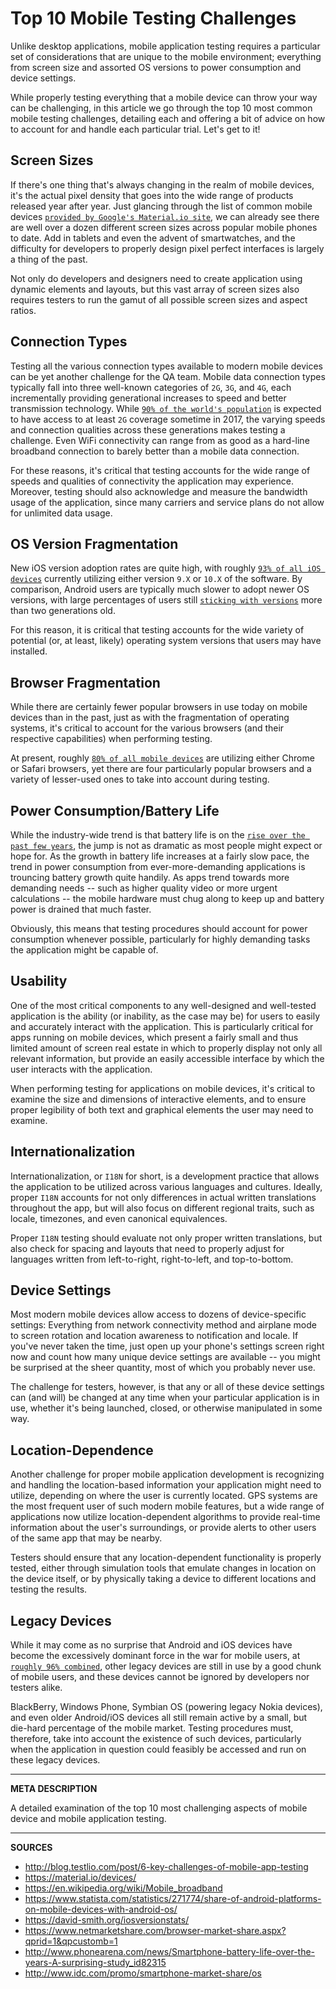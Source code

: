 # Top 10 Mobile Testing Challenges

Unlike desktop applications, mobile application testing requires a particular set of considerations that are unique to the mobile environment; everything from screen size and assorted OS versions to power consumption and device settings.

While properly testing everything that a mobile device can throw your way can be challenging, in this article we go through the top 10 most common mobile testing challenges, detailing each and offering a bit of advice on how to account for and handle each particular trial.  Let's get to it!

## Screen Sizes

If there's one thing that's always changing in the realm of mobile devices, it's the actual pixel density that goes into the wide range of products released year after year.  Just glancing through the list of common mobile devices [`provided by Google's Material.io site`](https://material.io/devices/), we can already see there are well over a dozen different screen sizes across popular mobile phones to date.  Add in tablets and even the advent of smartwatches, and the difficulty for developers to properly design pixel perfect interfaces is largely a thing of the past.

Not only do developers and designers need to create application using dynamic elements and layouts, but this vast array of screen sizes also requires testers to run the gamut of all possible screen sizes and aspect ratios.

## Connection Types

Testing all the various connection types available to modern mobile devices can be yet another challenge for the QA team.  Mobile data connection types typically fall into three well-known categories of `2G`, `3G`, and `4G`, each incrementally providing generational increases to speed and better transmission technology.  While [`90% of the world's population`](http://www.ericsson.com/res/docs/2012/ericsson-mobility-report-november-2012.pdf) is expected to have access to at least `2G` coverage sometime in 2017, the varying speeds and connection qualities across these generations makes testing a challenge.  Even WiFi connectivity can range from as good as a hard-line broadband connection to barely better than a mobile data connection.

For these reasons, it's critical that testing accounts for the wide range of speeds and qualities of connectivity the application may experience.  Moreover, testing should also acknowledge and measure the bandwidth usage of the application, since many carriers and service plans do not allow for unlimited data usage.

## OS Version Fragmentation

New iOS version adoption rates are quite high, with roughly [`93% of all iOS devices`](https://david-smith.org/iosversionstats/) currently utilizing either version `9.X` or `10.X` of the software.  By comparison, Android users are typically much slower to adopt newer OS versions, with large percentages of users still [`sticking with versions`](https://www.statista.com/statistics/271774/share-of-android-platforms-on-mobile-devices-with-android-os/) more than two generations old.

For this reason, it is critical that testing accounts for the wide variety of potential (or, at least, likely) operating system versions that users may have installed.

## Browser Fragmentation

While there are certainly fewer popular browsers in use today on mobile devices than in the past, just as with the fragmentation of operating systems, it's critical to account for the various browsers (and their respective capabilities) when performing testing.

At present, roughly [`80% of all mobile devices`](https://www.netmarketshare.com/browser-market-share.aspx?qprid=1&qpcustomb=1) are utilizing either Chrome or Safari browsers, yet there are four particularly popular browsers and a variety of lesser-used ones to take into account during testing.

## Power Consumption/Battery Life

While the industry-wide trend is that battery life is on the [`rise over the past few years`](http://www.phonearena.com/news/Smartphone-battery-life-over-the-years-A-surprising-study_id82315), the jump is not as dramatic as most people might expect or hope for.  As the growth in battery life increases at a fairly slow pace, the trend in power consumption from ever-more-demanding applications is trouncing battery growth quite handily.  As apps trend towards more demanding needs -- such as higher quality video or more urgent calculations -- the mobile hardware must chug along to keep up and battery power is drained that much faster.

Obviously, this means that testing procedures should account for power consumption whenever possible, particularly for highly demanding tasks the application might be capable of.

## Usability

One of the most critical components to any well-designed and well-tested application is the ability (or inability, as the case may be) for users to easily and accurately interact with the application.  This is particularly critical for apps running on mobile devices, which present a fairly small and thus limited amount of screen real estate in which to properly display not only all relevant information, but provide an easily accessible interface by which the user interacts with the application.

When performing testing for applications on mobile devices, it's critical to examine the size and dimensions of interactive elements, and to ensure proper legibility of both text and graphical elements the user may need to examine.

## Internationalization

Internationalization, or `I18N` for short, is a development practice that allows the application to be utilized across various languages and cultures.  Ideally, proper `I18N` accounts for not only differences in actual written translations throughout the app, but will also focus on different regional traits, such as locale, timezones, and even canonical equivalences.

Proper `I18N` testing should evaluate not only proper written translations, but also check for spacing and layouts that need to properly adjust for languages written from left-to-right, right-to-left, and top-to-bottom.

## Device Settings

Most modern mobile devices allow access to dozens of device-specific settings: Everything from network connectivity method and airplane mode to screen rotation and location awareness to notification and locale.  If you've never taken the time, just open up your phone's settings screen right now and count how many unique device settings are available -- you might be surprised at the sheer quantity, most of which you probably never use.

The challenge for testers, however, is that any or all of these device settings can (and will) be changed at any time when your particular application is in use, whether it's being launched, closed, or otherwise manipulated in some way.

## Location-Dependence

Another challenge for proper mobile application development is recognizing and handling the location-based information your application might need to utilize, depending on where the user is currently located.  GPS systems are the most frequent user of such modern mobile features, but a wide range of applications now utilize location-dependent algorithms to provide real-time information about the user's surroundings, or provide alerts to other users of the same app that may be nearby.

Testers should ensure that any location-dependent functionality is properly tested, either through simulation tools that emulate changes in location on the device itself, or by physically taking a device to different locations and testing the results.

## Legacy Devices

While it may come as no surprise that Android and iOS devices have become the excessively dominant force in the war for mobile users, at [`roughly 96% combined`](http://www.idc.com/promo/smartphone-market-share/os), other legacy devices are still in use by a good chunk of mobile users, and these devices cannot be ignored by developers nor testers alike.

BlackBerry, Windows Phone, Symbian OS (powering legacy Nokia devices), and even older Android/iOS devices all still remain active by a small, but die-hard percentage of the mobile market.  Testing procedures must, therefore, take into account the existence of such devices, particularly when the application in question could feasibly be accessed and run on these legacy devices.

---

__META DESCRIPTION__

A detailed examination of the top 10 most challenging aspects of mobile device and mobile application testing.

---

__SOURCES__

- http://blog.testlio.com/post/6-key-challenges-of-mobile-app-testing
- https://material.io/devices/
- https://en.wikipedia.org/wiki/Mobile_broadband
- https://www.statista.com/statistics/271774/share-of-android-platforms-on-mobile-devices-with-android-os/
- https://david-smith.org/iosversionstats/
- https://www.netmarketshare.com/browser-market-share.aspx?qprid=1&qpcustomb=1
- http://www.phonearena.com/news/Smartphone-battery-life-over-the-years-A-surprising-study_id82315
- http://www.idc.com/promo/smartphone-market-share/os
